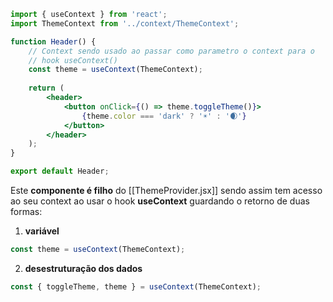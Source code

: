 ```jsx
import { useContext } from 'react';
import ThemeContext from '../context/ThemeContext';

function Header() {
	// Context sendo usado ao passar como parametro o context para o 
	// hook useContext()
	const theme = useContext(ThemeContext);
	
	return (
		<header>
			<button onClick={() => theme.toggleTheme()}>
				{theme.color === 'dark' ? '☀️' : '🌒'}
			</button>
		</header>
	);
}

export default Header;
```
Este **componente é filho** do [[ThemeProvider.jsx]] sendo assim tem acesso ao seu context ao usar o hook **useContext** guardando o retorno de duas formas:
1. **variável**
```jsx
const theme = useContext(ThemeContext);
```
2. **desestruturação dos dados**
```jsx
const { toggleTheme, theme } = useContext(ThemeContext);
```